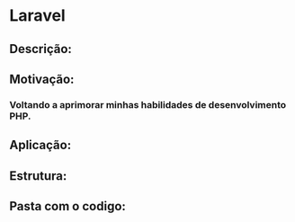 # Laravel

## Descrição:
### 

## Motivação:
### Voltando a aprimorar minhas habilidades de desenvolvimento PHP.

## Aplicação:
### 

## Estrutura:


## Pasta com o codigo:



